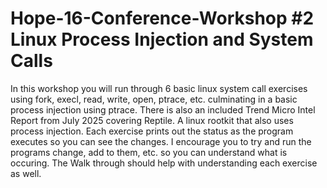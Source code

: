 # Hope-16-Conference-Workshop #2 Linux Process Injection and System Calls

In this workshop you will run through 6 basic linux system call exercises using fork, execl, read, write, open, ptrace, etc. culminating in a basic process injection using ptrace.
There is also an included Trend Micro Intel Report from July 2025 covering Reptile. A linux rootkit that also uses process injection.
Each exercise prints out the status as the program executes so you can see the changes. I encourage you to try and run the programs change, add to them, etc. so you can understand what is occuring.
The Walk through should help with understanding each exercise as well. 

